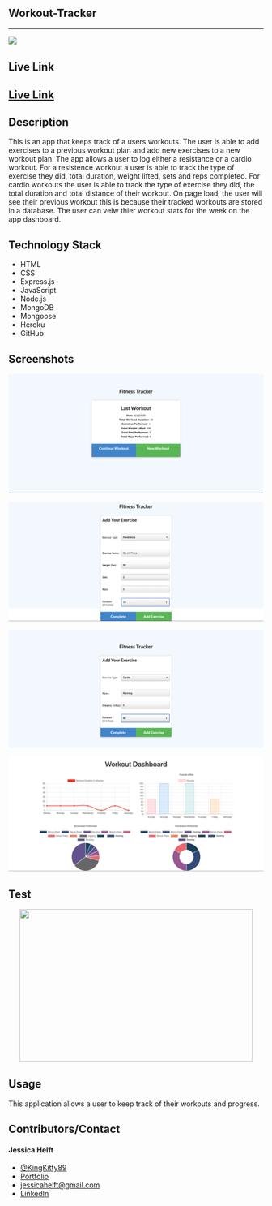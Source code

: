 ## **Workout-Tracker**
------
<img src="https://img.shields.io/badge/-made%20with%20love-brightgreen" >

## **Live Link**

<h2><a href ="https://drive.google.com/file/d/1krAJq6FwTvu2QtY0YTb8PF8riV662ALl/view">Live Link</a></h2>

## **Description**
This is an app that keeps track of a users workouts. The user is able to add exercises to a previous workout plan and add new exercises to a new workout plan. The app allows a user to log either a resistance or a cardio workout. For a resistence workout a user is able to track the type of exercise they did, total duration, weight lifted, sets and reps completed. For cardio workouts the user is able to track the type of exercise they did, the total duration and total distance of their workout. On page load, the user will see their previous workout this is because their tracked workouts are stored in a database. The user can veiw thier workout stats for the week on the app dashboard. 

## **Technology Stack**
* HTML 
* CSS
* Express.js
* JavaScript
* Node.js
* MongoDB
* Mongoose
* Heroku
* GitHub

## **Screenshots**

![Demo](./assets/fittrack1.png)

![Demo](./assets/fittrack2.png)

![Demo](./assets/fittrack3.png)

![Demo](./assets/fittrack4.png)


## **Test**

<p align="center">
  <img width="460" height="300" src="./assets/fittrack.gif">
</p>

## **Usage**

This application allows a user to keep track of their workouts and progress. 

## **Contributors/Contact**

#### **Jessica Helft** 
* [@KingKitty89](https://github.com/KingKitty89)
* [Portfolio](https://kingkitty89.github.io/ResponsivePortfolio/)
* [jessicahelft@gmail.com](jessicahelft@gmail.com)
* [LinkedIn](https://www.linkedin.com/in/jessicahelft)
